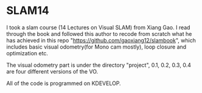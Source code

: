 # SLAM14

I took a slam course (14 Lectures on Visual SLAM) from  Xiang Gao.
I read through the book and followed this author to recode from scratch what he has achieved in this repo "https://github.com/gaoxiang12/slambook", which includes basic visual odometry(for Mono cam mostly), loop closure and optimization etc.

The visual odometry part is under the directory "project", 0.1, 0.2, 0.3, 0.4 are four different versions of the VO.

All of the code is programmed on KDEVELOP.
